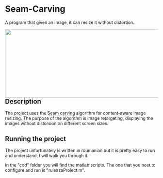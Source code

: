 # Seam-Carving
A program that given an image, it can resize it without distortion. 
<p align="center">
<img src="https://i.imgur.com/yHNKGMP.jpg" width="800" height="225" style="float: right;">
</p>


## Description
The project uses the [Seam carving](https://perso.crans.org/frenoy/matlab2012/seamcarving.pdf) algorithm for content-aware image resizing. The purpose of the algorithm is image retargeting, displaying the images without distorsion on different screen sizes.

## Running the project
The project unfortunately is written in roumanian but it is pretty easy to run and understand, I will walk you through it.

In the "cod" folder you will find the matlab scripts. The one that you neet to configure and run is "ruleazaProiect.m".
